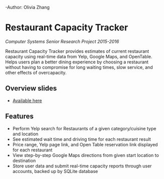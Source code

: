 -Author: Olivia Zhang 
# Restaurant Capacity Tracker 
*Computer Systems Senior Research Project 2015-2016*

Restaurant Capacity Tracker provides estimates of current restaurant capacity using real-time data from Yelp, Google Maps, and OpenTable. Helps users plan a better dining experience by choosing a restaurant without having to compromise for 
long waiting times, slow service, and other effects of overcapacity. 

## Overview slides

- [Available here](http://www.slideshare.net/OliviaZhang5/restaurant-capacity-application)

## Features 
- Perform Yelp search for Restaurants of a given category/cuisine type and location 
- See estimated wait time and driving time for each restaurant result 
- Price range, Yelp page link, and Open Table reservation link displayed for each restaurant 
- View step-by-step Google Maps directions from given start location to destination 
- Store user data and submit real-time capacity reports through user accounts, backed up by SQLite database


